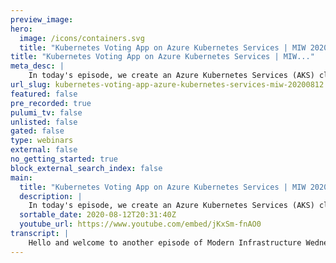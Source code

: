 ```yaml
---
preview_image:
hero:
  image: /icons/containers.svg
  title: "Kubernetes Voting App on Azure Kubernetes Services | MIW 2020-08-12"
title: "Kubernetes Voting App on Azure Kubernetes Services | MIW..."
meta_desc: |
    In today's episode, we create an Azure Kubernetes Services (AKS) cluster and deploy a sample voting app. As part of it, we upgrade a YAML manifest ...
url_slug: kubernetes-voting-app-azure-kubernetes-services-miw-20200812
featured: false
pre_recorded: true
pulumi_tv: false
unlisted: false
gated: false
type: webinars
external: false
no_getting_started: true
block_external_search_index: false
main:
  title: "Kubernetes Voting App on Azure Kubernetes Services | MIW 2020-08-12"
  description: |
    In today's episode, we create an Azure Kubernetes Services (AKS) cluster and deploy a sample voting app. As part of it, we upgrade a YAML manifest to a modern programming language with kube2pulumi to improve future maintainability. In just a couple minutes and a couple lines of code, we're able to start improving upon the code.  Code for this episode available here:  https://github.com/pulumi/pulumitv/tree/master/modern-infrastructure-wednesday/2020-08-12  Today's example is in Python, but Pulumi makes it easy to stand up infrastructure in your favorite languages including TypeScript, JavaScript, C#, and Go - saving time over legacy tools like CloudFormation and Hashicorp Terraform.  https://www.pulumi.com/docs/get-started/?utm_campaign=PulumiTV&utm_source=youtube.com&utm_medium=video
  sortable_date: 2020-08-12T20:31:40Z
  youtube_url: https://www.youtube.com/embed/jKxSm-fnAO0
transcript: |
    Hello and welcome to another episode of Modern Infrastructure Wednesday. I'm your host, Lee Zen. Super excited today to go over building a Cubin voting app on A KS. And especially because we'll be showing off one of the new features that we are announcing today in Pulumi uh which is Cube to Pulumi. So today, we're gonna go through a couple of things. We're gonna create an A KS cluster. We're gonna use Cube to Pulumi to actually convert a YAML uh manifest to a modern programming language uh example. And then we're gonna deploy it and then actually do some quick simple refactoring now that it's in a modern programming language uh all in a few minutes uh here on modern for, for Wednesday. So if you haven't already, please make sure you subscribe to the channel and also uh make sure you uh go ahead and like this video uh after you watch it or go ahead and click the like button right now. Anyways, let's get started. Uh We're gonna start off with basically using this uh this example uh in, in the uh Azure uh quick starts and we're gonna be deploying this, this, this uh example application. And so uh this example application I've already got this open in visual studio. I have this in this uh this file, this L file, this manifest, I've already copied it over. And you can also have a, I have a fairly simple PLU program here set up. Um You know, I just got the, the standard things in my requirements. Uh I'm using Python today and um it's also worth noting I had this cluster set up with this is more or less copied and pasted uh out of this uh in the Pulumi examples, just you know how to set up a AKS cluster uh using Python. This is more or less exactly copy and paste um changed a few names, but otherwise, not a huge lot of differences there. So I've already deployed that. And now the question is like, OK, I could, you know, use something to deploy this em mole, which I don't know if I know if I really want to do that, right? Like this is, this is not that, that great to work with, you know, from a maintaining perspective going forward. So can we actually, you know, I could also rewrite this by hand um into, you know, Python. Uh if I'd like or I can use uh cube to Pulumi. So uh I've already installed this, I'm just gonna show you can, you can brew install uh cube to Plumy super easy. Uh Not a whole lot to do there since it's already installed. And then we're going to run a cube to uh oops going to run a cube to Pulumi. Uh We're gonna ask to convert to Python and we're gonna give it this uh manifest file and boom, just like that, it's all done. And now we actually have the, the exact same uh code. But in Python, which is very nice and uh I can actually just import my cluster and use that cluster to deploy this app. So um from cluster import, uh I think, I believe it's called A KS, OK. And then we can create a provider for that. So um we'll do that, let's do this and we can just give it the um the cup config OK. That's all we have to do. And then for each of these resources, we can just make sure right now it's gonna go against the ambient provider. Uh Instead, all we have to do is just make sure for each of these resources, we give it a uh resource option uh to um to use the uh I'm not sure why that's not showing up uh to, to use that provider. So I'm just gonna copy and paste uh this to each of the resources, all right. And finally, we want to be able to test the app. So in the, in the example, they actually talk about, I think doing something like uh watching and, and then checking using cube cuddle to get the, the service information we're using Pulumi. We can actually just export the information uh out of here and, and have that available for, to us uh at the deployment time. So I'll, I'll take this, I can just do uh a Pulumi export. Oh, you know. Yep, I have that. Ok. We, we export uh and we'll call this, you know, the end point and all we need to do is give it this uh status, that's the output of the uh of that service and we can run Pulumi up. So let's see, make sure we have this preview, see what it says. It's going to do this should uh create the various uh resources that are mentioned here that these various deployments. Oh Did I miss a? I might have missed a oh, here, I forgot the name of the provider. There we go. Uh I believe that's all we need to do. All right. So that now, now we have what we want. So now we, you can see we have the, the various things being created and then we're gonna have this endpoint output. So let's, oops, I'm in the wrong window. Let's go ahead and do that. Yes, you can see actually did, did, did this earlier and uh we're gonna drop that output book. We're gonna do this again uh for real. And so now it's, it's uh this created this provider based on the Q config from the cluster that I created earlier, uh which was, you know, like I said, copying and a paste from the examples. And then now we're deploying the actual services uh that we co generated from the gamble manifest. So this, this code is what Q two Pulumi outputted. And then we're using that code to, to deploy um the example. And so pretty soon at the end, we should have this load balancer IP here and, and sure enough, we do and we should be able to go to this endpoint and test it out, looks like it's still coming up. OK? So let's give that, let's give that a second here. Um While that's going now, you know, the whole point of converting this into code is to actually, you know, not have to uh to be to be able to maintain this more easily. So you can totally see like there's some pretty easy opportunities to uh rape opportunities for um uh refactoring here. So for example, like we can call, you know, we can have this thing called like back end name, right? Like this is used all over the place and we can just replace that um through our, our code, so we can do this right? We can do that. Um And then we can also do this like this should really just be, you know, uh the back end name and you know that that's, that's a pretty simple example of, of some of the factoring we can do, um you know, this is like I said, this is used all over the place here. We have this like red port. Uh we can, we can replace that as well. Right. We don't really expect that to change and so we can go down here, I think I saw uh here we go. Right. And so over time, as you know, we can imagine, like if we wanted to change these constants for whatever reason, like we could do that and that would be part of the way that we are able to uh maintain this application. Here's another one where we can use the uh the back end name, right? And uh one more time, right. So, so really just cutting down a lot of this uh boiler plate that we had from earlier. Um and I'm not gonna do too much of this as I just wanna show a couple of, of these as examples. And then, you know, if we, if we were to run plu me up again, right. We shouldn't expect any changes because we, you know, we've only, we've only, we factored things from a code perspective but, and made it more maintainable going forward, but haven't really actually uh changed anything uh for real here except uh looks like it thinks I made one change. Oh, I, I actually made, I messed up underscore two. This was actually, this is actually not, not a straight up replacement was as your vote, this is, these are underscores. So I, I actually made a mistake. Uh Let's delete that. So we actually wanna say no, ok, let's check this again and now we should see no diff. Ok. So nothing, nothing to deploy, so nothing to do there. But yeah, this time unchanged uh with no silly mistakes on my part. But again, like one of the nice things about plum is you can see, you know, everything is very much desired state driven and we can see, you know, what, what's gonna happen actually before, before it happens and, and know what state we're going towards. So, oh now, OK, I was just waiting for the answer to come up. It's uh it's come up now. And so this is, this is the uh you know, don't need to show too much here, but this is the example app that we had uh earlier. And uh at the very end, we can obviously run polling, destroy and take down our whole stack. Uh And, and, you know, remove all the resources uh from, from the stack. So, yeah, so really just wanted to show this really simple example uh but also really powerful uh of how easy it is to uh build an A KS cluster uh and then deploy to it. Uh not using YAML, but using, you know, modern programming language where we can convert that YAML to a modern programming language using a tool. Uh So you don't have to handwrite everything and then you can start using that language then to do whatever factoring you want. Um pull things in and out. You can see like, actually, like I didn't really, I kind of glossed over this, but I took the code that got generated and then integrated it with existing code that I already had, that was able to reference this cluster. Uh So I didn't have to do anything like, you know, all that orchestration happened in one program basically. Uh And then I was able to, you know, make the deployment check how the state would look and, and uh uh able to make sure that uh things were, were the same after I did my refactoring. So I hope you enjoyed today's episode. Uh Please make sure you follow us on youtube, make sure you hit that subscribe button. Like I said, like the video if you enjoyed watching today, uh leave any comments, happy to always uh talk to people in comments. And yeah, I hope to see you next week on modern Infrastructure Wednesday. Thanks a lot.
---
```

